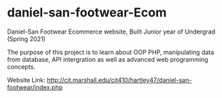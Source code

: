 # daniel-san-footwear-Ecom
Daniel-San Footwear Ecommerce website, Built Junior year of Undergrad (Spring 2021)

The purpose of this project is to learn about OOP PHP, manipulating data from database, API intergration as well as advanced web programming concepts. 

Website Link: http://cit.marshall.edu/cit410/hartley47/daniel-san-footwear/index.php
